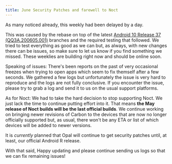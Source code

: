 ```yaml
---
title: June Security Patches and farewell to Noct
---
```


As many noticed already, this weekly had been delayed by a day.

This was caused by the rebase on top of the latest [Android 10 Release 37 (QQ3A.200605.001)](https://source.android.com/security/bulletin/2020-06-01) branches and the required testing that followed.
We tried to test everything as good as we can but, as always, with new changes there can be issues, so make sure to let us know if you find something we missed.
These weeklies are building right now and should be online soon.

Speaking of issues: There's been reports on the past of very occasional freezes when trying to open apps which seem to fix themself after a few seconds.
We gathered a few logs but unfortunately the issue is very hard to reproduce and the logs are not fully conclusive.
If you encounter the issue, please try to grab a log and send it to us on the usual support platforms.

As for Noct: We had to take the hard decision to stop supporting Noct. We just lack the time to continue putting effort into it.
That means **the May release of Noct builds will be the last official builds**. We continue working on bringing newer revisions of Carbon to the devices that are now no longer officially supported but, as usual, there won't be any ETA or list of which devices will be added to newer versions.

It is *currently* planned that Opal will continue to get security patches until, at least, our official Android R release.

With that said,
Happy updating and please continue sending us logs so that we can fix remaining issues!
